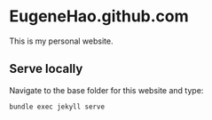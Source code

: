 EugeneHao.github.com
================

This is my personal website. 

## Serve locally

Navigate to the base folder for this website and type:

    bundle exec jekyll serve

